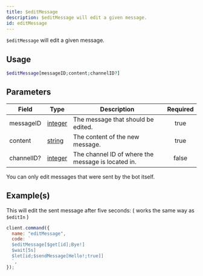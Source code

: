 ```yaml
---
title: $editMessage
description: $editMessage will edit a given message.
id: editMessage
---
```


`$editMessage` will edit a given message.

## Usage

```php
$editMessage[messageID;content;channelID?]
```

## Parameters

| Field      | Type                                                                                                | Description                                        | Required |
| ---------- | --------------------------------------------------------------------------------------------------- | -------------------------------------------------- | :------: |
| messageID  | [integer](https://developer.mozilla.org/en-US/docs/Web/JavaScript/Reference/Global_Objects/Integer) | The message that should be edited.                 |   true   |
| content    | [string](https://developer.mozilla.org/en-US/docs/Web/JavaScript/Reference/Global_Objects/String)   | The content of the new message.                    |   true   |
| channelID? | [integer](https://developer.mozilla.org/en-US/docs/Web/JavaScript/Reference/Global_Objects/Integer) | The channel ID of where the message is located in. |  false   |

You can only edit messages that were sent by the bot itself.

## Example(s)

This will edit the sent message after five seconds: ( works the same way as `$editIn` )

```javascript
client.command({
  name: "editMessage",
  code: `
  $editMessage[$get[id];Bye!]
  $wait[5s]
  $let[id;$sendMessage[Hello!;true]]
  `,
});
```
